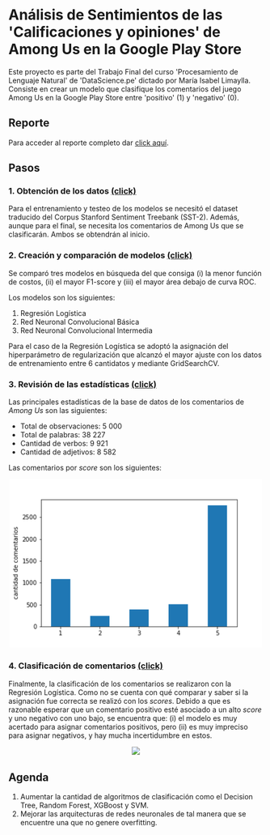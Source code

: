 # Análisis de Sentimientos de las 'Calificaciones y opiniones' de Among Us en la Google Play Store
Este proyecto es parte del Trabajo Final del curso 'Procesamiento de Lenguaje Natural' de 'DataScience.pe' dictado por María Isabel Limaylla. Consiste en crear un modelo que clasifique los comentarios del juego Among Us en la Google Play Store entre 'positivo' (1) y 'negativo' (0).

## Reporte
Para acceder al reporte completo dar [click aquí](https://github.com/mauricioalvaradoo/sentiment_analysis_among_us/blob/master/Reporte/main.pdf).


## Pasos
### 1. Obtención de los datos [(click)](https://github.com/mauricioalvaradoo/sentiment_analysis_among_us/blob/master/1.%20Data.py)
Para el entrenamiento y testeo de los modelos se necesitó el dataset traducido del Corpus Stanford Sentiment Treebank (SST-2). Además, aunque para el final, se necesita los comentarios de Among Us que se clasificarán. Ambos se obtendrán al inicio.


### 2. Creación y comparación de modelos [(click)](https://github.com/mauricioalvaradoo/sentiment_analysis_among_us/blob/master/2.%20Models.py)
Se comparó tres modelos en búsqueda del que consiga (i) la menor función de costos, (ii) el mayor F1-score y (iii) el mayor área debajo de curva ROC.

Los modelos son los siguientes:
1. Regresión Logística
2. Red Neuronal Convolucional Básica
3. Red Neuronal Convolucional Intermedia

Para el caso de la Regresión Logística se adoptó la asignación del hiperparámetro de regularización que alcanzó el mayor ajuste con los datos de entrenamiento entre 6 cantidatos y mediante GridSearchCV.


### 3. Revisión de las estadísticas [(click)](https://github.com/mauricioalvaradoo/sentiment_analysis_among_us/blob/master/3.%20Statistics.py)
Las principales estadísticas de la base de datos de los comentarios de _Among Us_ son las siguientes:
* Total de observaciones: 5 000
* Total de palabras: 38 227
* Cantidad de verbos: 9 921
* Cantidad de adjetivos: 8 582

Las comentarios por _score_ son los siguientes:
<p align="center">
  <img src="Figuras/comentarios_por_score.png" width="500">
</p>


### 4. Clasificación de comentarios [(click)](https://github.com/mauricioalvaradoo/sentiment_analysis_among_us/blob/master/4.%20Classification.py)
Finalmente, la clasificación de los comentarios se realizaron con la Regresión Logística. Como no se cuenta con qué comparar y saber si la asignación fue correcta se realizó con los _scores_. Debido a que es razonable esperar que un comentario positivo esté asociado a un alto _score_ y uno negativo con uno bajo, se encuentra que: (i) el modelo es muy acertado para asignar comentarios positivos, pero (ii) es muy impreciso para asignar negativos, y hay mucha incertidumbre en estos.

<p align="center">
  <img src="Figuras/clasificación.png" width="500">
</p>

## Agenda
1. Aumentar la cantidad de algoritmos de clasificación como el Decision Tree, Random Forest, XGBoost y SVM.
2. Mejorar las arquitecturas de redes neuronales de tal manera que se encuentre una que no genere overfitting.
